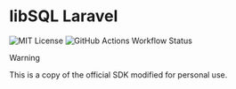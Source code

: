 # libSQL Laravel

![MIT License](https://img.shields.io/github/license/speniti/libsql-laravel)
![GitHub Actions Workflow Status](https://img.shields.io/github/actions/workflow/status/speniti/libsql-laravel/ci.yml)

> [!WARNING]
> This is a copy of the official SDK modified for personal use. 

